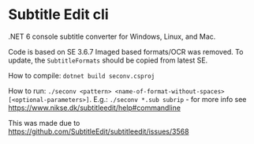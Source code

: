# Subtitle Edit cli 

.NET 6 console subtitle converter for Windows, Linux, and Mac.

Code is based on SE 3.6.7
Imaged based formats/OCR was removed.
To update, the `SubtitleFormats` should be copied from latest SE.

How to compile: `dotnet build seconv.csproj`

How to run: `./seconv <pattern> <name-of-format-without-spaces> [<optional-parameters>]`.
E.g.: `./seconv *.sub subrip` - for more info see https://www.nikse.dk/subtitleedit/help#commandline

This was made due to https://github.com/SubtitleEdit/subtitleedit/issues/3568
